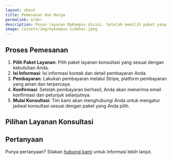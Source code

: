 ```yaml
---
layout: about
title: Pemesanan dan Harga
permalink: order
description: Pesan layanan MyKampus disini. Setelah memilih paket yang sesuai, Anda akan diarahkan ke halaman pembayaran yang aman menggunakan Stripe.
image: /assets/img/mykampus-sidebar.jpeg
---
```



## Proses Pemesanan

1. **Pilih Paket Layanan**: Pilih paket layanan konsultasi yang sesuai dengan kebutuhan Anda.
2. **Isi Informasi**: Isi informasi kontak dan detail pembayaran Anda.
3. **Pembayaran**: Lakukan pembayaran melalui Stripe, platform pembayaran yang aman dan terpercaya.
4. **Konfirmasi**: Setelah pembayaran berhasil, Anda akan menerima email konfirmasi dan petunjuk selanjutnya.
5. **Mulai Konsultasi**: Tim kami akan menghubungi Anda untuk mengatur jadwal konsultasi sesuai dengan paket yang Anda pilih.

## Pilihan Layanan Konsultasi

<script async src="https://js.stripe.com/v3/pricing-table.js"></script>
<stripe-pricing-table pricing-table-id="prctbl_1PkyqVRrGmsQAtIecFldZoOU"
publishable-key="pk_live_51PkyIsRrGmsQAtIesceUxgBdBKsyibrDiBcHjbHxOgfCT3T0RJDLXa0GdqXYgpElcfeGJdHCqUzBxJTMtdtHBA7800FF68fUCi">
</stripe-pricing-table>

## Pertanyaan
Punya pertanyaan? Silakan [hubungi kami](/kontak) untuk informasi lebih lanjut.

